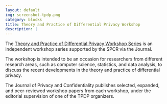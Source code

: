 ```yaml
---
layout: default
img: screenshot-tpdp.png
category: blocks
title: Theory and Practice of Differential Privacy Workshop
description: |
---
```


The [Theory and Practice of Differential Privacy Workshop Series](https://tpdp.journalprivacyconfidentiality.org/) is an independent workshop series supported by the SPCR via the Journal.

The workshop is intended to be an occasion for researchers from different research areas, such as computer science, statistics, and data analysis, to discuss the recent developments in the theory and practice of differential privacy.

The Journal of Privacy and Confidentiality publishes selected,  expanded, and peer-reviewed workshop papers from each workshop, under the editorial supervision of one of the TPDP organizers. 
